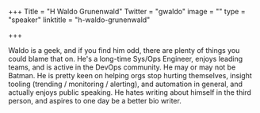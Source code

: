 +++
Title = "H Waldo Grunenwald"
Twitter = "gwaldo"
image = ""
type = "speaker"
linktitle = "h-waldo-grunenwald"

+++

Waldo is a geek, and if you find him odd, there are plenty of things you could blame that on. He's a long-time Sys/Ops Engineer, enjoys leading teams, and is active in the DevOps community. He may or may not be Batman. He is pretty keen on helping orgs stop hurting themselves, insight tooling (trending / monitoring / alerting), and automation in general, and actually enjoys public speaking. He hates writing about himself in the third person, and aspires to one day be a better bio writer.
